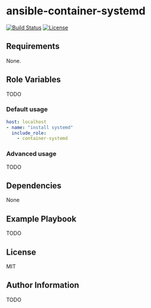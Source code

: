 # ansible-container-systemd

[![Build Status](https://travis-ci.com/chubchubsancho/ansible-container-systemd.svg?branch=master)](https://travis-ci.com/chubchubsancho/ansible-container-systemd)
[![License](https://img.shields.io/badge/license-MIT-blue.svg?logo=github&style=flat)](https://raw.githubusercontent.com/chubchubsancho/ansible-container-systemd/master/LICENSE)

## Requirements

None.

## Role Variables

TODO

### Default usage

```yaml
host: localhost
- name: "install systemd"
  include_role:
    - container-systemd
```

### Advanced usage

TODO

## Dependencies

None

## Example Playbook

TODO

## License

MIT

## Author Information

TODO